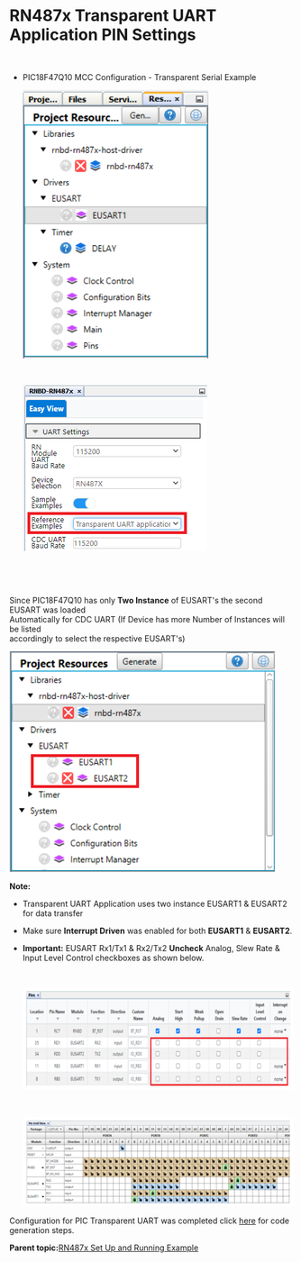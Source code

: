 # RN487x Transparent UART Application PIN Settings

<br />

-   PIC18F47Q10 MCC Configuration - Transparent Serial Example

    ![](GUID-D1B8B8C2-4B18-46AF-A5F5-68EA69310BFB-low.png)

    <br />

    ![](GUID-5A486D17-CC9C-4224-ACC2-3C50A3FC01D0-low.png)

    <br />


<br />

Since PIC18F47Q10 has only **Two Instance** of EUSART's the second EUSART was loaded<br /> Automatically for CDC UART \(If Device has more Number of Instances will be listed<br /> accordingly to select the respective EUSART's\)

![](GUID-442D1FB2-1B4A-4D4E-9F6B-5B457F25EC50-low.png)

**Note:**

-   Transparent UART Application uses two instance EUSART1 & EUSART2 for data transfer
-   Make sure **Interrupt Driven** was enabled for both **EUSART1** & **EUSART2**.
-   **Important:** EUSART Rx1/Tx1 & Rx2/Tx2 **Uncheck** Analog, Slew Rate & Input Level Control checkboxes as shown below.

    <br />

    ![](GUID-6FE8C4EC-D58D-4571-B1FF-EACC4DD81068-low.png)

    <br />

    ![](GUID-2588BC61-2739-4821-BF2A-8EBBC69C45E8-low.png)


Configuration for PIC Transparent UART was completed click [here](GUID-46C11149-1505-4DF7-86F9-FAB478F1DEF6.md) for code<br /> generation steps.

**Parent topic:**[RN487x Set Up and Running Example](GUID-F2370094-12C3-4CC6-B1DF-5465EBC4FC33.md)


